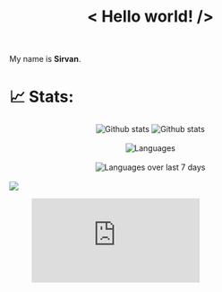 <h1 align='center'>< Hello world! /></h1>
<br>

My name is **Sirvan**.


# 📈 Stats:
<div align="center">
<span align="left">
    <img src='https://github-readme-stats.vercel.app/api?username=SirvanCheraghi&show_icons=true&count_private=true&hide_border=true&show_icons=true&theme=radical' alt='Github stats' align="center" />
</span>
<span align="right">
    <img src='https://github-readme-streak-stats.herokuapp.com/?user=SirvanCheraghi&show_icons=true&count_private=true&hide_border=true&show_icons=true&theme=radical' alt='Github stats' align="center" />
</span>
<br><br>
<div>
    <img src='https://github-readme-stats.vercel.app/api/top-langs/?username=SirvanCheraghi&layout=compact&show_icons=true&count_private=true&hide_border=true&show_icons=true&theme=radical' alt='Languages' align="center" />
</div>
<br>
<div >
    <img src='https://github-readme-stats.vercel.app/api/wakatime?username=SirvanCheraghi&layout=compact&hide_border=true&show_icons=true&theme=radical' alt='Languages over last 7 days ' align="center" />
</div>
<br>
</div>
<span>
<img src="https://wakatime.com/share/@SirvanCheraghi/937325ca-ee1a-466c-a891-b6d7b20312eb.png" align="center"/>
</span>
<span>
    <figure><embed src="https://wakatime.com/share/@SirvanCheraghi/684f93cd-9eb9-4307-86ed-2fdb594c7855.svg"></embed></figure>
</span>
